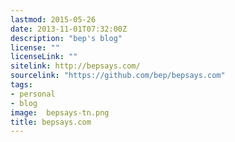 ```yaml
---
lastmod: 2015-05-26
date: 2013-11-01T07:32:00Z
description: "bep's blog"
license: ""
licenseLink: ""
sitelink: http://bepsays.com/
sourcelink: "https://github.com/bep/bepsays.com"
tags:
- personal
- blog
image:  bepsays-tn.png
title: bepsays.com
---
```


